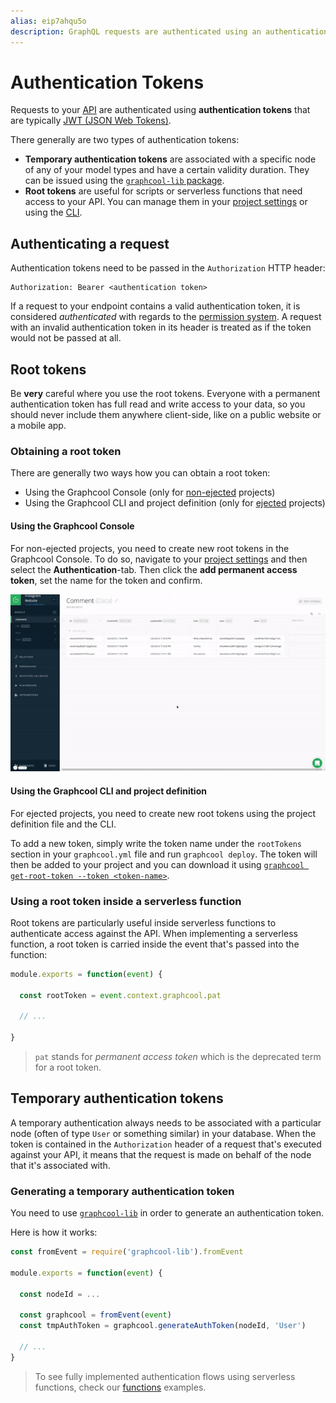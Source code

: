 ```yaml
---
alias: eip7ahqu5o
description: GraphQL requests are authenticated using an authentication token. For server-side reqeusts, permanent authentication tokens can be used.
---
```


# Authentication Tokens

Requests to your [API](!alias-heshoov3ai) are authenticated using **authentication tokens** that are typically [JWT (JSON Web Tokens)](https://jwt.io/).

There generally are two types of authentication tokens:

- **Temporary authentication tokens**  are associated with a specific node of any of your model types and have a certain validity duration. They can be issued using the [`graphcool-lib` package](!alias-kaegh4oomu).
- **Root tokens** are useful for scripts or serverless functions that need access to your API. You can manage them in your [project settings](!alias-uh8shohxie#other-settings) or using the [CLI](!alias-zboghez5go#graphcool-get-root-token).

## Authenticating a request

Authentication tokens need to be passed in the `Authorization` HTTP header:

```plain
Authorization: Bearer <authentication token>
```

If a request to your endpoint contains a valid authentication token, it is considered _authenticated_ with regards to the [permission system](!alias-iegoo0heez). A request with an invalid authentication token in its header is treated as if the token would not be passed at all.


## Root tokens


<InfoBox type=warning>

Be **very** careful where you use the root tokens. Everyone with a permanent authentication token has full read and write access to your data, so you should never include them anywhere client-side, like on a public website or a mobile app.

</InfoBox>


### Obtaining a root token

There are generally two ways how you can obtain a root token:

- Using the Graphcool Console (only for [non-ejected](!alias-opheidaix3#non-ejected-projects) projects)
- Using the Graphcool CLI and project definition  (only for [ejected](!alias-opheidaix3#ejected-projects) projects)

#### Using the Graphcool Console

For non-ejected projects, you need to create new root tokens in the Graphcool Console. To do so, navigate to your [project settings](!alias-uh8shohxie#other-settings) and then select the **Authentication**-tab. Then click the **add permanent access token**, set the name for the token and confirm.

![](./copy-pat.gif?width=400)

#### Using the Graphcool CLI and project definition

For ejected projects, you need to create new root tokens using the project definition file and the CLI.

To add a new token, simply write the token name under the `rootTokens` section in your `graphcool.yml` file and run `graphcool deploy`. The token will then be added to your project and you can download it using [`graphcool get-root-token --token <token-name>`](!alias-zboghez5go#graphcool-get-root-token).

### Using a root token inside a serverless function

Root tokens are particularly useful inside serverless functions to authenticate access against the API. When implementing a serverless function, a root token is carried inside the event that's passed into the function:

```js
module.exports = function(event) {

  const rootToken = event.context.graphcool.pat

  // ...

}
```

> `pat` stands for _permanent access token_ which is the deprecated term for a root token. 


## Temporary authentication tokens

A temporary authentication always needs to be associated with a particular node (often of type `User` or something similar) in your database. When the token is contained in the `Authorization` header of a request that's executed against your API, it means that the request is made on behalf of the node that it's associated with.

### Generating a temporary authentication token

You need to use [`graphcool-lib`](https://github.com/graphcool/graphcool-lib) in order to generate an authentication token.

Here is how it works:

```js
const fromEvent = require('graphcool-lib').fromEvent

module.exports = function(event) {

  const nodeId = ...

  const graphcool = fromEvent(event)
  const tmpAuthToken = graphcool.generateAuthToken(nodeId, 'User')

  // ...
}
```

> To see fully implemented authentication flows using serverless functions, check our [functions](https://github.com/graphcool-examples/functions/tree/master/authentication/) examples.










